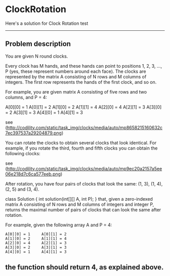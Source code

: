 ClockRotation
=============
Here's a solution for Clock Rotation test 



-----------------------------------------------------------------------------------------------------------
Problem description
-----------------------------------------------------------------------------------------------------------


You are given N round clocks.

Every clock has M hands, and these hands can point to positions 1, 2, 3, ..., P (yes, these represent numbers around each face). The clocks are represented by the matrix A consisting of N rows and M columns of integers. The first row represents the hands of the first clock, and so on.

For example, you are given matrix A consisting of five rows and two columns, and P = 4:

 

  A[0][0] = 1    A[0][1] = 2
  A[1][0] = 2    A[1][1] = 4
  A[2][0] = 4    A[2][1] = 3
  A[3][0] = 2    A[3][1] = 3
  A[4][0] = 1    A[4][1] = 3
 


see (http://codility.com/static/task_img/clocks/media/auto/mp8658215160632c7ec397537a29204879.png)

You can rotate the clocks to obtain several clocks that look identical. For example, if you rotate the third, fourth and fifth clocks you can obtain the following clocks:

see (http://codility.com/static/task_img/clocks/media/auto/mp9ec20a2157a5ee06e218d7c6ca577eeb.png)


After rotation, you have four pairs of clocks that look the same: (1, 3), (1, 4), (2, 5) and (3, 4).




class Solution { int solution(int[][] A, int P); }
that, given a zero-indexed matrix A consisting of N rows and M columns of integers and integer P, returns the maximal number of pairs of clocks that can look the same after rotation.

For example, given the following array A and P = 4:

 

    A[0][0] = 1     A[0][1] = 2
    A[1][0] = 2     A[1][1] = 4
    A[2][0] = 4     A[2][1] = 3
    A[3][0] = 2     A[3][1] = 3
    A[4][0] = 1     A[4][1] = 3
 

the function should return 4, as explained above.
-----------------------------------------------------------------------------------------------------------
